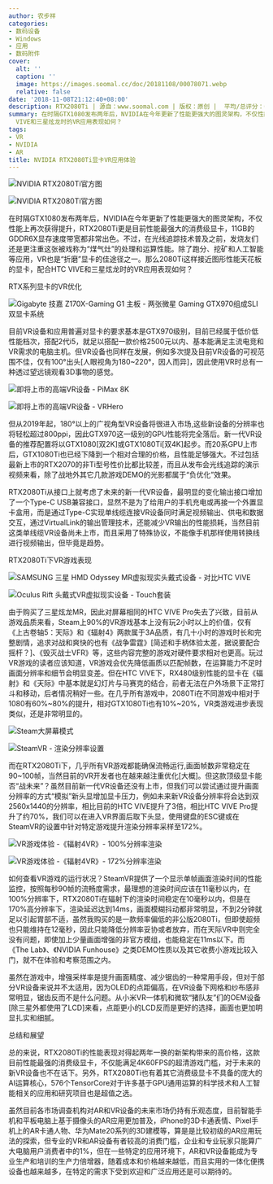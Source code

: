 ```yaml
---
author: 农步祥
categories:
- 数码设备
- Windows
- 应用
- 数码附件
cover:
  alt: ''
  caption: ''
  image: https://images.soomal.cc/doc/20181108/00078071.webp
  relative: false
date: '2018-11-08T21:12:40+08:00'
description: RTX2080Ti | 源自：www.soomal.com | 版权：原创 |  平均/总评分：08.83/106
summary: 在时隔GTX1080发布两年后，NVIDIA在今年更新了性能更强大的图灵架构，不仅性能上再次获得提升，RTX2080Ti更是目前性能最强大的消费级显卡，除了跑分、挖矿和人工智能等应用，VR也是“折磨”显卡的佳途径之一。那么2080Ti这样接近图形性能天花板的显卡，配合HTC
  VIVE和三星炫龙时的VR应用表现如何？
tags:
- VR
- NVIDIA
- AR
title: NVIDIA RTX2080Ti显卡VR应用体验
---
```


![NVIDIA RTX2080Ti官方图](https://images.soomal.cc/doc/20181108/00078072_01.webp)



![NVIDIA RTX2080Ti官方图](https://images.soomal.cc/doc/20181108/00078073_01.webp)



在时隔GTX1080发布两年后，NVIDIA在今年更新了性能更强大的图灵架构，不仅性能上再次获得提升，RTX2080Ti更是目前性能最强大的消费级显卡，11GB的GDDR6X显存速度带宽都非常出色。不过，在光线追踪技术普及之前，发烧友们还是更注重这张被戏称为“煤气灶”的处理和运算性能。除了跑分、挖矿和人工智能等应用，VR也是“折磨”显卡的佳途径之一。那么2080Ti这样接近图形性能天花板的显卡，配合HTC VIVE和三星炫龙时的VR应用表现如何？



RTX系列显卡的VR优化



![Gigabyte 技嘉 Z170X-Gaming G1 主板 - 两张微星 Gaming GTX970组成SLI双显卡系统](https://images.soomal.cc/doc/20170917/00070252.webp)



目前VR设备和应用普遍对显卡的要求基本是GTX970级别，目前已经属于低价低性能档次，搭配2代i5，就足以搭配一款价格2500元以内、基本能满足主流电竞和VR需求的电脑主机。但VR设备也同样在发展，例如多次提及目前VR设备的可视范围不佳，仅有100°出头[人眼视角为180~220°，因人而异]，因此使用VR时总有一种透过望远镜观看3D事物的感觉。



![即将上市的高端VR设备 - PiMax 8K](https://images.soomal.cc/doc/20181108/00078074_01.webp)



![即将上市的高端VR设备 - VRHero](https://images.soomal.cc/doc/20181108/00078075_01.webp)



但从2019年起，180°以上的广视角型VR设备将很进入市场,这些新设备的分辨率也将轻松超过800ppi，因此GTX970这一级别的GPU性能将完全落后。新一代VR设备的推荐配置将以GTX1080[双2K]或GTX1080Ti[双4K]起步。而20系GPU上市后，GTX1080Ti也已经下降到一个相对合理的价格，且性能足够强大。不过包括最新上市的RTX2070的非Ti型号性价比都比较差，而且从发布会光线追踪的演示视频来看，除了战地外其它几款游戏DEMO的光影都属于“负优化”效果。



RTX2080Ti从接口上就考虑了未来的新一代VR设备，最明显的变化输出接口增加了一个Type-C USB兼容接口，显然不是为了给用户的手机充电或再接一个外置显卡盒用，而是通过Type-C实现单线缆连接VR设备同时满足视频输出、供电和数据交互，通过VirtualLink的输出管理技术，还能减少VR输出的性能损耗，当然目前这类单线缆VR设备尚未上市，而且采用了特殊协议，不能像手机那样使用转换线进行视频输出，但毕竟是趋势。



RTX2080Ti下VR游戏表现



![SAMSUNG 三星 HMD Odyssey MR虚拟现实头戴式设备 - 对比HTC VIVE](https://images.soomal.cc/doc/20171203/00072022_01.webp)



![Oculus Rift  头戴式VR虚拟现实设备 - Touch套装](https://images.soomal.cc/doc/20170903/00070000_01.webp)



由于购买了三星炫龙MR，因此对屏幕相同的HTC VIVE Pro失去了兴致，目前从游戏品质来看，Steam上90%的VR游戏基本上没有玩2小时以上的价值，仅有《上古卷轴5：天际》和《辐射4》两款属于3A品质，有几十小时的游戏时长和完整剧情，追求对战和爽快的也有《战争雷霆》[简述和手柄体验太差，据说要配合摇杆？]、《毁灭战士VFR》等，这些内容完整的游戏对硬件要求相对也更高。玩过VR游戏的读者应该知道，VR游戏会优先降低画质以匹配帧数，在运算能力不足时画面分辨率和细节会明显变差。但在HTC VIVE下，RX480级别性能的显卡在《辐射》和《天际》中基本就是幻灯片与马赛克的结合，前者无法在户外场景下正常打斗和移动，后者情况稍好一些。在几乎所有游戏中，2080Ti在不同游戏中相对于1080有60%~80%的提升，相对GTX1080Ti也有10%~20%，VR类游戏进步表现类似，还是非常明显的。



![Steam大屏幕模式](https://images.soomal.cc/doc/20181108/00078067_01.webp)



![SteamVR - 渲染分辨率设置](https://images.soomal.cc/doc/20181108/00078068_01.webp)



而在RTX2080Ti下，几乎所有VR游戏都能确保流畅运行,画面帧数非常稳定在90~100帧，当然目前的VR开发者也在越来越注重优化[大概]。但这款顶级显卡能否“战未来”？虽然目前新一代VR设备还没有上市，但我们可以尝试通过提升画面分辨率的方式“模拟”新头显增加显卡压力，例如未来新VR设备分辨率将会达到双2560x1440的分辨率，相比目前的HTC VIVE提升了3倍，相比HTC VIVE Pro提升了约70%，我们可以在进入VR界面后取下头显，使用键盘的ESC键或在SteamVR的设置中针对特定游戏提升渲染分辨率采样至172%。



![VR游戏体验 -《辐射4VR》- 100%分辨率渲染](https://images.soomal.cc/doc/20181108/00078069_01.webp)



![VR游戏体验 -《辐射4VR》- 172%分辨率渲染](https://images.soomal.cc/doc/20181108/00078070_01.webp)



如何查看VR游戏的运行状况？SteamVR提供了一个显示单帧画面渲染时间的性能监控，按照每秒90帧的流畅度需求，最理想的渲染时间应该在11毫秒以内，在100%分辨率下，RTX2080Ti在辐射下的渲染时间稳定在10毫秒以内，但是在170%高分辨率下，渲染延迟达到14ms，画面模糊抖动都非常明显，不到2分钟就足以引起胃部不适，虽然我购买的是一款频率偏低的非公版2080Ti，但即使超频也只能维持在12毫秒，因此只能降低分辨率妥协或者放弃，而在天际VR中则完全没有问题，即使加上少量画面增强的非官方模组，也能稳定在11ms以下。而《The Lab》、《NVIDIA Funhouse》之类DEMO性质以及其它收费小游戏比较入门，就不在体验和考察范围之内。



虽然在游戏中，增强采样率是提升画面精度、减少锯齿的一种常用手段，但对于部分VR设备来说并不太适用，因为OLED的点距偏高，在VR设备下网格和纱布感非常明显，锯齿反而不是什么问题。从小米VR一体机和微软“猪队友”们的OEM设备[除三星外都使用了LCD]来看，点距更小的LCD反而是更好的选择，画面也更加明显扎实和细腻。



总结和展望



总的来说，RTX2080Ti的性能表现对得起两年一换的新架构带来的高价格，这款目前性能最强的消费级显卡，不仅能满足4K60FPS的超清游戏门槛，对于未来的新VR设备也不在话下。另外，RTX2080Ti也有着其它消费级显卡不具备的庞大的AI运算核心，576个TensorCore对于许多基于GPU通用运算的科学技术和人工智能相关的应用和研究项目也是超值之选。



虽然目前各市场调查机构对AR和VR设备的未来市场仍持有乐观态度，目前智能手机和平板电脑上基于摄像头的AR应用更加普及，iPhone的3D卡通表情、Pixel手机上的AR卡通人物、华为Mate20系列的3D建模等，算是是比较初级的AR应用玩法的探索，但专业的VR和AR设备有者较高的消费门槛，企业和专业玩家只能算广大电脑用户消费者中的1%，但在一些特定的应用环境下，AR和VR设备能成为专业生产和培训的生产力倍增器，随着成本和价格越来越低，而且实用的一体化便携设备也越来越多，在特定的需求下受到欢迎和广泛应用还是可以期待的。
